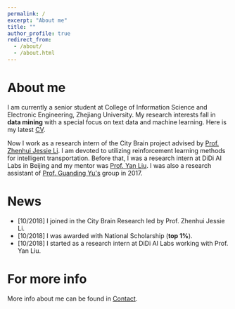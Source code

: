 ```yaml
---
permalink: /
excerpt: "About me"
title: ""
author_profile: true
redirect_from: 
  - /about/
  - /about.html
---
```


About me
======
I am currently a senior student at College of Information Science and Electronic Engineering, Zhejiang University. My research interests fall in **data mining** with a special focus on text data and machine learning. Here is my latest [CV](/files/CV.pdf).

Now I work as a research intern of the City Brain project advised by [Prof. Zhenhui Jessie Li](https://faculty.ist.psu.edu/jessieli). I am devoted to utilizing reinforcement learning methods for intelligent transportation. Before that, I was a research intern at DiDi AI Labs in Beijing and my mentor was [Prof. Yan Liu](http://www-bcf.usc.edu/~liu32/). I was also a research assistant of [Prof. Guanding Yu's](https://person.zju.edu.cn/en/yuguanding) group in 2017.

News
======
- [10/2018] I joined in the City Brain Research led by Prof. Zhenhui Jessie Li.
- [10/2018] I was awarded with National Scholarship (**top 1%**).
- [10/2018] I started as a research intern at DiDi AI Labs working with Prof. Yan Liu.

For more info
======
More info about me can be found in [Contact](/contact).
